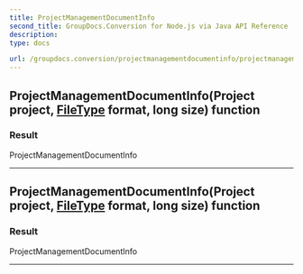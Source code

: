 ```yaml
---
title: ProjectManagementDocumentInfo
second_title: GroupDocs.Conversion for Node.js via Java API Reference
description: 
type: docs

url: /groupdocs.conversion/projectmanagementdocumentinfo/projectmanagementdocumentinfo/
---
```


## ProjectManagementDocumentInfo(Project project, [FileType](../../filetype) format, long size) function


### Result
ProjectManagementDocumentInfo


---


## ProjectManagementDocumentInfo(Project project, [FileType](../../filetype) format, long size) function


### Result
ProjectManagementDocumentInfo


---


